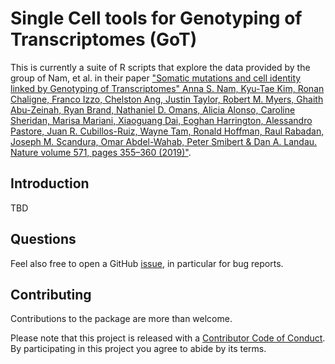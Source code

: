 # Single Cell tools for Genotyping of Transcriptomes (GoT)

This is currently a suite of R scripts that explore the data provided by the
group of Nam, et al. in their paper ["Somatic mutations and cell identity linked
by Genotyping of Transcriptomes" Anna S. Nam, Kyu-Tae Kim, Ronan Chaligne,
Franco Izzo, Chelston Ang, Justin Taylor, Robert M. Myers, Ghaith Abu-Zeinah,
Ryan Brand, Nathaniel D. Omans, Alicia Alonso, Caroline Sheridan, Marisa
Mariani, Xiaoguang Dai, Eoghan Harrington, Alessandro Pastore, Juan R.
Cubillos-Ruiz, Wayne Tam, Ronald Hoffman, Raul Rabadan, Joseph M. Scandura, Omar
Abdel-Wahab, Peter Smibert & Dan A. Landau. Nature volume 571, pages 355–360
(2019)"](https://www.nature.com/articles/s41586-019-1367-0). 

## Introduction

TBD

## Questions

Feel also free to open a GitHub
[issue](https://github.com/UCLouvain-CBIO/depmap/issues), in
particular for bug reports.

## Contributing

Contributions to the package are more than welcome.

Please note that this project is released with a
[Contributor Code of Conduct](https://github.com/UCLouvain-CBIO/depmap/blob/master/CONDUCT.md).
By participating in this project you agree to abide by its terms.
